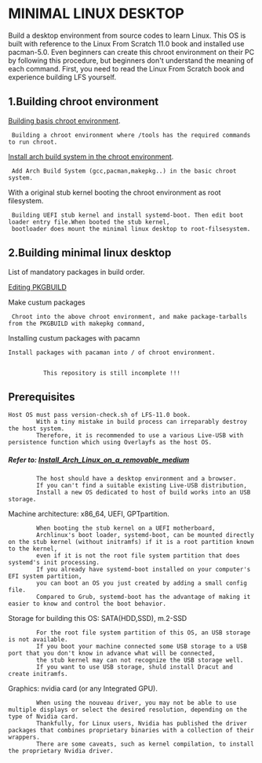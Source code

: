 # MINIMAL LINUX DESKTOP
Build a desktop environment from source codes to learn Linux. 
This OS is built with reference to the Linux From Scratch 11.0 book and installed use pacman-5.0. 
Even beginners can create this chroot environment on their PC by following this procedure, but beginners don't understand the meaning of each command.
First, you need to read the Linux From Scratch book and experience building LFS yourself. 

## 1.Building chroot environment

[Building basis chroot environment](https://github.com/holozeros/minimal-linux-desktop/blob/master/Building%20chroot%20environment).

     Building a chroot environment where /tools has the required commands to run chroot.

[Install arch build system in the chroot environment](https://github.com/holozeros/minimal-linux-desktop/blob/master/installing%20ABS%20in%20chroot%20environment).

     Add Arch Build System (gcc,pacman,makepkg..) in the basic chroot system.

With a original stub kernel booting the chroot environment as root filesystem.

     Building UEFI stub kernel and install systemd-boot. Then edit boot loader entry file.When booted the stub kernel,
     bootloader does mount the minimal linux desktop to root-filsesystem.
	
## 2.Building minimal linux desktop

List of mandatory packages in build order.

[Editing PKGBUILD](https://github.com/holozeros/minimal-linux-desktop/blob/master/PKGBUILD-collections/README.md)

Make custum packages

     Chroot into the above chroot environment, and make package-tarballs from the PKGBUILD with makepkg command,

Installing custum packages with pacamn

    Install packages with pacaman into / of chroot environment.


              This repository is still incomplete !!!
		
		

## Prerequisites

    Host OS must pass version-check.sh of LFS-11.0 book.
            With a tiny mistake in build process can irreparably destroy the host system.
            Therefore, it is recommended to use a various Live-USB with persistence function which using Overlayfs as the host OS.
##### Refer to: [Install_Arch_Linux_on_a_removable_medium](https://wiki.archlinux.org/title/Install_Arch_Linux_on_a_removable_medium)
            The host should have a desktop environment and a browser.
            If you can't find a suitable existing Live-USB distribution,
            Install a new OS dedicated to host of build works into an USB storage.

Machine architecture: x86_64, UEFI, GPTpartition.

            When booting the stub kernel on a UEFI motherboard,
            Archlinux's boot loader, systemd-boot, can be mounted directly on the stub kernel (without initramfs) if it is a root partition known to the kernel,
            even if it is not the root file system partition that does systemd's init processing.
            If you already have systemd-boot installed on your computer's EFI system partition,
            you can boot an OS you just created by adding a small config file.
            Compared to Grub, systemd-boot has the advantage of making it easier to know and control the boot behavior. 
    
Storage for building this OS: SATA(HDD,SSD), m.2-SSD

            For the root file system partition of this OS, an USB storage is not available.
            If you boot your machine connected some USB storage to a USB port that you don't know in advance what will be connected,
            the stub kernel may can not recognize the USB storage well. 
            If you want to use USB storage, shuld install Dracut and create initramfs.

Graphics: nvidia card (or any Integrated GPU).

            When using the nouveau driver, you may not be able to use multiple displays or select the desired resolution, depending on the type of Nvidia card.
            Thankfully, for Linux users, Nvidia has published the driver packages that combines proprietary binaries with a collection of their wrappers.
            There are some caveats, such as kernel compilation, to install the proprietary Nvidia driver. 
